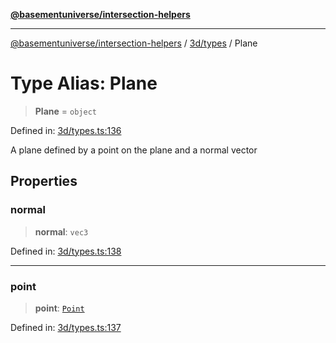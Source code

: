 [**@basementuniverse/intersection-helpers**](../../../README.md)

***

[@basementuniverse/intersection-helpers](../../../README.md) / [3d/types](../README.md) / Plane

# Type Alias: Plane

> **Plane** = `object`

Defined in: [3d/types.ts:136](https://github.com/basementuniverse/intersection-helpers/blob/a748c1cf3d5365b189253eb2878888a254b5c3a1/src/3d/types.ts#L136)

A plane defined by a point on the plane and a normal vector

## Properties

### normal

> **normal**: `vec3`

Defined in: [3d/types.ts:138](https://github.com/basementuniverse/intersection-helpers/blob/a748c1cf3d5365b189253eb2878888a254b5c3a1/src/3d/types.ts#L138)

***

### point

> **point**: [`Point`](Point.md)

Defined in: [3d/types.ts:137](https://github.com/basementuniverse/intersection-helpers/blob/a748c1cf3d5365b189253eb2878888a254b5c3a1/src/3d/types.ts#L137)
